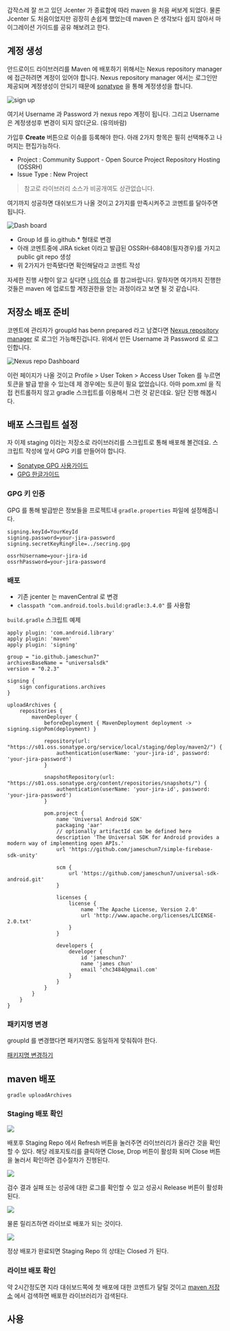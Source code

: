 갑작스레 잘 쓰고 있던 Jcenter 가 종료함에 따라 maven 을 처음 써보게 되었다.
물론 Jcenter 도 처음이었지만 굉장히 손쉽게 했었는데 maven 은 생각보다 쉽지 않아서 마이그레이션 가이드를 공유 해보려고 한다.

## 계정 생성

안드로이드 라이브러리를 Maven 에 배포하기 위해서는 Nexus repository manager 에 접근하려면 계정이 있어야 합니다.
Nexus repository manager 에서는 로그인만 제공되며 계정생성이 안되기 때문에 [sonatype](https://issues.sonatype.org) 을 통해 계정생성을 합니다.

![sign up](https://user-images.githubusercontent.com/20632507/117414676-63b64200-af52-11eb-8529-4eaf4523e4b3.png)

여기서 Username 과 Password 가 nexus repo 계정이 됩니다. 그리고 Username 은 계정생성후 변경이 되지 않더군요. (유의바람)

가입후 **Create** 버튼으로 이슈를 등록해야 한다. 아래 2가지 항목은 필히 선택해주고 나머지는 편집가능하다.
* Project : Community Support - Open Source Project Repository Hosting (OSSRH)
* Issue Type : New Project

>참고로 라이브러리 소스가 비공개여도 상관없습니다.

여기까지 성공하면 대쉬보드가 나올 것이고 2가지를 만족시켜주고 코멘트를 달아주면 됩니다.

![Dash board](https://user-images.githubusercontent.com/20632507/117416035-ee4b7100-af53-11eb-8592-417e861f188c.png)

* Group Id 를 io.github.* 형태로 변경
* 아래 코멘트중에 JIRA ticket 이라고 발급된 OSSRH-68408(필자경우)를 가지고 public git repo 생성
* 위 2가지가 만족됐다면 확인해달라고 코멘트 작성

자세한 진행 사항이 알고 싶다면 [나의 이슈](https://issues.sonatype.org/browse/OSSRH-68408) 를 참고바랍니다.
말하자면 여기까지 진행한 것들은 maven 에 업로드할 계정권한을 얻는 과정이라고 보면 될 것 같습니다.

## 저장소 배포 준비

코멘트에 관리자가 groupId has benn prepared 라고 남겼다면 [Nexus repository manager](https://s01.oss.sonatype.org) 로 로그인 가능해진겁니다. 위에서 만든 Username 과 Password 로 로그인합니다.

![Nexus repo Dashboard](https://user-images.githubusercontent.com/20632507/117418606-93ffdf80-af56-11eb-9503-6fcfe17cfa0c.png)

이런 페이지가 나올 것이고 Profile > User Token > Access User Token 를 누르면 토큰을 발급 받을 수 있는데 제 경우에는 토큰이 필요 없었습니다. 아마 pom.xml 을 직접 컨트롤하지 않고 gradle 스크립트를 이용해서 그런 것 같은데요. 일단 진행 해봅시다.

## 배포 스크립트 설정

자 이제 staging 이라는 저장소로 라이브러리를 스크립트로 통해 배포해 볼건데요.
스크립트 작성에 앞서 GPG 키를 만들어야 합니다.
* [Sonatype GPG 사용가이드](https://central.sonatype.org/publish/requirements/gpg)
* [GPG 한글가이드](https://github.com/jameschun7/document/blob/main/android/gpg-usage.md)

### GPG 키 인증
GPG 를 통해 발급받은 정보들을 프로젝트내 `gradle.properties` 파일에 설정해줍니다.
```
signing.keyId=YourKeyId
signing.password=your-jira-password
signing.secretKeyRingFile=../secring.gpg

ossrhUsername=your-jira-id
ossrhPassword=your-jira-password
```

### 배포
* 기존 jcenter 는 mavenCentral 로 변경
* `classpath "com.android.tools.build:gradle:3.4.0"` 를 사용함

`build.gradle` 스크립트 예제
```
apply plugin: 'com.android.library'
apply plugin: 'maven'
apply plugin: 'signing'

group = "io.github.jameschun7"
archivesBaseName = "universalsdk"
version = "0.2.3"

signing {
    sign configurations.archives
}

uploadArchives {
    repositories {
        mavenDeployer {
            beforeDeployment { MavenDeployment deployment -> signing.signPom(deployment) }

            repository(url: "https://s01.oss.sonatype.org/service/local/staging/deploy/maven2/") {
                authentication(userName: 'your-jira-id', password: 'your-jira-password')
            }

            snapshotRepository(url: "https://s01.oss.sonatype.org/content/repositories/snapshots/") {
                authentication(userName: 'your-jira-id', password: 'your-jira-password')
            }

            pom.project {
                name 'Universal Android SDK'
                packaging 'aar'
                // optionally artifactId can be defined here
                description 'The Universal SDK for Android provides a modern way of implementing open APIs.'
                url 'https://github.com/jameschun7/simple-firebase-sdk-unity'

                scm {
                    url 'https://github.com/jameschun7/universal-sdk-android.git'
                }

                licenses {
                    license {
                        name 'The Apache License, Version 2.0'
                        url 'http://www.apache.org/licenses/LICENSE-2.0.txt'
                    }
                }

                developers {
                    developer {
                        id 'jameschun7'
                        name 'james chun'
                        email 'chc3484@gmail.com'
                    }
                }
            }
        }
    }
}
```

### 패키지명 변경
groupId 를 변경했다면 패키지명도 동일하게 맞춰줘야 한다.

[패키지명 변경하기](https://github.com/jameschun7/document/blob/main/android/android-package-refactor.md)

## maven 배포

```
gradle uploadArchives
```

### Staging 배포 확인

![](https://user-images.githubusercontent.com/20632507/117629562-41702e80-b1b5-11eb-8613-f112897204a2.png)

배포후 Staging Repo 에서 Refresh 버튼을 눌러주면 라이브러리가 올라간 것을 확인할 수 있다. 해당 레포지토리를 클릭하면 Close, Drop 버튼이 활성화 되며 Close 버튼을 눌러서 확인하면 검수절차가 진행된다.

![](https://user-images.githubusercontent.com/20632507/117629583-48973c80-b1b5-11eb-9933-6ab693b8f5c6.png)

검수 결과 실패 또는 성공에 대한 로그를 확인할 수 있고 성공시 Release 버튼이 활성화 된다.

![](https://user-images.githubusercontent.com/20632507/117629658-58168580-b1b5-11eb-9eaf-29aad8f7c7b0.png)

물론 릴리즈하면 라이브로 배포가 되는 것이다.

![](https://user-images.githubusercontent.com/20632507/117629675-5e0c6680-b1b5-11eb-921c-11f03b7f3564.png)

정상 배포가 완료되면 Staging Repo 의 상태는 Closed 가 된다.

### 라이브 배포 확인

약 2시간정도면 지라 대쉬보드쪽에 첫 배포에 대한 코멘트가 달릴 것이고 [maven 저장소](https://search.maven.org ) 에서 검색하면 배포한 라이브러리가 검색된다.



## 사용